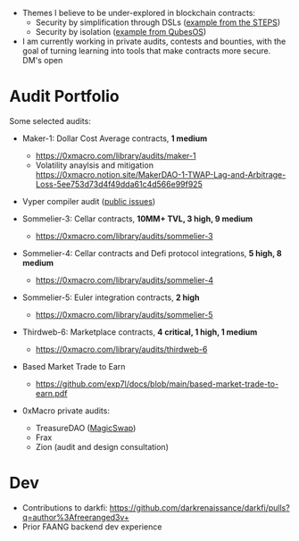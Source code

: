 * Themes I believe to be under-explored in blockchain contracts:
  * Security by simplification through DSLs ([example from the STEPS](https://tinlizzie.org/VPRIPapers/tr2012001_steps.pdf))
  * Security by isolation ([example from QubesOS](https://t.co/DuWNrTnv76))
 * I am currently working in private audits, contests and bounties, with the goal of turning learning into tools that make contracts more secure. DM's open

# Audit Portfolio

Some selected audits:

* Maker-1: Dollar Cost Average contracts, **1 medium**
  * https://0xmacro.com/library/audits/maker-1
  * Volatility anaylsis and mitigation https://0xmacro.notion.site/MakerDAO-1-TWAP-Lag-and-Arbitrage-Loss-5ee753d73d4f49dda61c4d566e99f925
 
* Vyper compiler audit ([public issues](https://github.com/vyperlang/vyper/issues?q=is%3Aissue+is%3Aclosed+author%3Aexp7l))
   
* Sommelier-3: Cellar contracts, **10MM+ TVL, 3 high, 9 medium**
  * https://0xmacro.com/library/audits/sommelier-3
  
* Sommelier-4: Cellar contracts and Defi protocol integrations, **5 high, 8 medium**
  * https://0xmacro.com/library/audits/sommelier-4
  
* Sommelier-5: Euler integration contracts, **2 high**
  * https://0xmacro.com/library/audits/sommelier-5
  
* Thirdweb-6: Marketplace contracts, **4 critical, 1 high, 1 medium**
  * https://0xmacro.com/library/audits/thirdweb-6
 
* Based Market Trade to Earn
  * https://github.com/exp7l/docs/blob/main/based-market-trade-to-earn.pdf

* 0xMacro private audits:
  * TreasureDAO ([MagicSwap](https://treasuredao.substack.com/p/magicswap-the-first-amm-with-universal))
  * Frax
  * Zion (audit and design consultation)

# Dev

* Contributions to darkfi: https://github.com/darkrenaissance/darkfi/pulls?q=author%3Afreeranged3v+
* Prior FAANG backend dev experience
